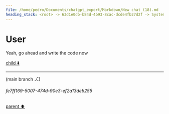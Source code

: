 ```yaml
---
file: /home/pedro/Documents/chatgpt_export/Markdown/New chat (18).md
heading_stack: <root> -> 63d1e0db-b84d-4b93-8cac-dcde4fb27d2f -> System -> e1231b1e-c6dd-4e6f-8b11-b07e97b45e65 -> System -> aaa242ce-7fcb-4865-bc06-4b38eb8a2fdd -> User -> 95861e20-24b9-49e9-be62-3c256f5e4720 -> Assistant -> aaa20b0d-2bf8-44e9-9467-b40ac5f514ca -> User -> fbe3cdf8-7d59-4d9c-bfdf-8e131d0c5d7c -> Assistant -> aaa28153-7531-404e-9050-98ddff7f1b25 -> User -> d1bfe94e-e0ff-4c69-a1e4-1db1fb06b009 -> Assistant -> aaa2f9b6-b863-4dda-ba08-c7b20cbbbd63 -> User -> 57f72327-baa2-4d25-9b9f-a877fb819b45 -> Assistant -> aaa23cf9-02b0-4c09-a436-9617da42d7ba -> User -> fb6d51ea-c303-4e3a-851e-28bc4d04b2d4 -> Assistant -> aaa22696-a2af-4732-8f32-322df1189d1b -> User -> bd5f736d-fc24-4825-a46a-4a1acb74119d -> Assistant -> Context Analysis -> Challenges and Possible Approaches -> Possible Approaches -> aaa24e35-6533-426b-a08b-88343ed584f3 -> User -> c6ce9189-ab31-4647-978b-3fa638dc6661 -> Assistant -> Concrete Plan: Finite State Machine (FSM) + Depth-First Traversal -> States -> Transitions -> Plan -> Error Handling -> aaa20def-8add-4c97-8d04-7930904b59ee -> User
---
```

# User

Yeah, go ahead and write the code now

[child ⬇️](#fe7ff169-5007-474d-90e3-ef2a13deb255)

---

(main branch ⎇)
###### fe7ff169-5007-474d-90e3-ef2a13deb255
[parent ⬆️](#aaa20def-8add-4c97-8d04-7930904b59ee)
